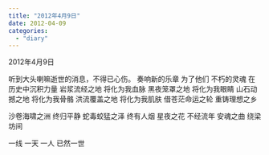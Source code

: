 ```yaml
---
title: "2012年4月9日"
date: 2012-04-09
categories: 
  - "diary"
---
```


2012年4月9日

听到大头喇嘛逝世的消息，不得已心伤。 奏响新的乐章 为了他们 不朽的灵魂 在历史中沉积力量 岩浆流经之地 将化为我血脉 黑夜笼罩之地 将化为我眼睛 山石动撼之地 将化为我骨骼 洪流覆盖之地 将化为我肌肤 借苍茫命运之轮 重铸理想之乡

沙卷海啸之洲 终归平静 蛇毒蛟猛之泽 终有人烟 星夜之花 不经流年 安魂之曲 绕梁坊间

一线 一天 一人 已然一世
